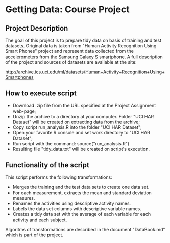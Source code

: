 # Getting Data: Course Project

## Project Description
The goal of this project is to prepare tidy data on basis of training and test datasets. Original data is taken from "Human Activity Recognition Using Smart Phones" project and represent data collected from the accelerometers from the Samsung Galaxy S smartphone. A full description of the project and sources of datasets are available at the site: 

http://archive.ics.uci.edu/ml/datasets/Human+Activity+Recognition+Using+Smartphones

## How to execute script

  * Download .zip file from the URL specified at the Project Assignment web-page;
  * Unzip the archive to a directory at your computer. Folder "UCI HAR Dataset" will be created on extracting data from the archive;
  * Copy script run\_analysis.R into the folder "UCI HAR Dataset";
  * Open your favorite R console and set work directory to "UCI HAR Dataset";
  * Run script with the command: source("run\_analysis.R")
  * Resulting file "tidy\_data.txt" will be created on script's execution.

## Functionality of the script
This script performs the following transformations:

  * Merges the training and the test data sets to create one data set.
  * For each measurement, extracts the mean and standard deviation measures.
  * Renames the activities using descriptive activity names.
  * Labels the data set columns with descriptive variable names. 
  * Creates a tidy data set with the average of each variable for each activity and each subject.

Algoritms of transformations are described in the document "DataBook.md" which is part of the project.
